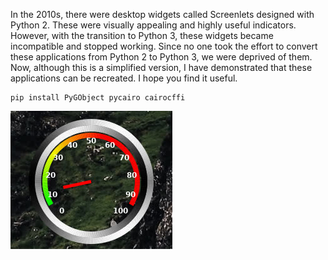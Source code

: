 In the 2010s, there were desktop widgets called Screenlets designed with Python 2. These were visually appealing and highly useful indicators. However, with the transition to Python 3, these widgets became incompatible and stopped working. Since no one took the effort to convert these applications from Python 2 to Python 3, we were deprived of them. Now, although this is a simplified version, I have demonstrated that these applications can be recreated. I hope you find it useful.

    pip install PyGObject pycairo cairocffi

![Preview](images/python_cpu_gadget.jpg)
